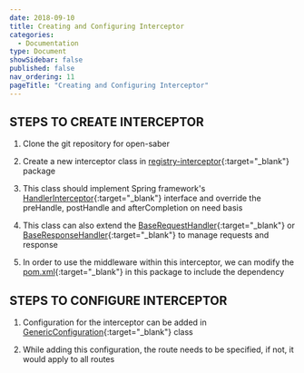 ```yaml
---
date: 2018-09-10
title: Creating and Configuring Interceptor
categories:
  - Documentation
type: Document
showSidebar: false
published: false
nav_ordering: 11
pageTitle: "Creating and Configuring Interceptor"
---
```

## STEPS TO CREATE INTERCEPTOR

1. Clone the git repository for open-saber

2. Create a new interceptor class in [registry-interceptor](https://github.com/project-sunbird/open-saber/blob/master/java/registry-interceptor){:target="_blank"} package

3. This class should implement Spring framework's [HandlerInterceptor](https://docs.spring.io/spring/docs/current/javadoc-api/org/springframework/web/servlet/HandlerInterceptor.html){:target="_blank"} interface and override the preHandle, postHandle and afterCompletion on need basis

4. This class can also extend the [BaseRequestHandler](https://github.com/project-sunbird/open-saber/blob/master/java/registry-interceptor/src/main/java/io/opensaber/registry/interceptor/handler/BaseRequestHandler.java){:target="_blank"} or [BaseResponseHandler](https://github.com/project-sunbird/open-saber/blob/master/java/registry-interceptor/src/main/java/io/opensaber/registry/interceptor/handler/BaseResponseHandler.java){:target="_blank"} to manage requests and response

5. In order to use the middleware within this interceptor, we can modify the [pom.xml](https://github.com/project-sunbird/open-saber/blob/master/java/registry-interceptor/pom.xml){:target="_blank"} in this package to include the dependency

## STEPS TO CONFIGURE INTERCEPTOR

1. Configuration for the interceptor can be added in [GenericConfiguration](https://github.com/project-sunbird/open-saber/blob/b09b444f08ce56f19049e7ae672f9290fd688217/java/registry/src/main/java/io/opensaber/registry/config/GenericConfiguration.java#L208){:target="_blank"} class
 
2. While adding this configuration, the route needs to be specified, if not, it would apply to all routes
